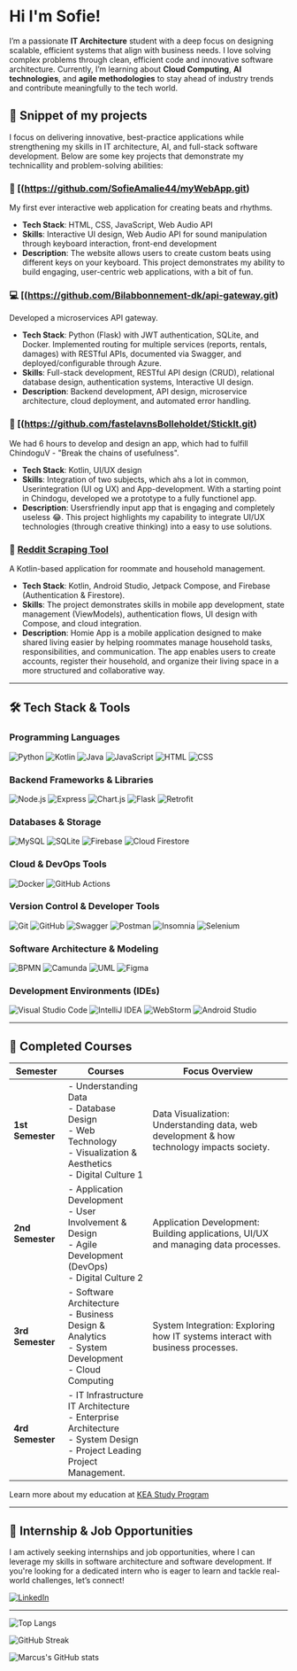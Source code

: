 # Hi I'm Sofie! 

I’m a passionate **IT Architecture** student with a deep focus on designing scalable, efficient systems that align with business needs. I love solving complex problems through clean, efficient code and innovative software architecture. Currently, I’m learning about **Cloud Computing**, **AI technologies**, and **agile methodologies** to stay ahead of industry trends and contribute meaningfully to the tech world.

## 📑 **Snippet of my projects**

I focus on delivering innovative, best-practice applications while strengthening my skills in IT architecture, AI, and full-stack software development. Below are some key projects that demonstrate my technicallity and problem-solving abilities:

### 🎵 [(https://github.com/SofieAmalie44/myWebApp.git)
My first ever interactive web application for creating beats and rhythms.  
- **Tech Stack**: HTML, CSS, JavaScript, Web Audio API
- **Skills**: Interactive UI design, Web Audio API for sound manipulation through keyboard interaction, front-end development  
- **Description**: The website allows users to create custom beats using different keys on your keyboard. This project demonstrates my ability to build engaging, user-centric web applications, with a bit of fun.

### 💻 [(https://github.com/Bilabbonnement-dk/api-gateway.git)
Developed a microservices API gateway.
- **Tech Stack**: Python (Flask) with JWT authentication, SQLite, and Docker. Implemented routing for multiple services (reports, rentals, damages) with RESTful APIs, documented via Swagger, and deployed/configurable through Azure.
- **Skills**: Full-stack development, RESTful API design (CRUD), relational database design, authentication systems, Interactive UI design.
- **Description**: Backend development, API design, microservice architecture, cloud deployment, and automated error handling.

### 🥢 [(https://github.com/fastelavnsBolleholdet/StickIt.git)
We had 6 hours to develop and design an app, which had to fulfill ChindoguV - "Break the chains of usefulness".
- **Tech Stack**: Kotlin, UI/UX design
- **Skills**: Integration of two subjects, which ahs a lot in common, Userintegration (UI og UX) and App-development. With a starting point in Chindogu, developed we a prototype to a fully functionel app.
- **Description**: Usersfriendly input app that is engaging and completely useless 😂. This project highlights my capability to integrate UI/UX technologies (through creative thinking) into a easy to use solutions.

### 🤖 [Reddit Scraping Tool](https://github.com/marcus-rk/reddit-scraping?tab=readme-ov-file#reddit-scraping-tool)
A Kotlin-based application for roommate and household management.  
- **Tech Stack**: Kotlin, Android Studio, Jetpack Compose, and Firebase (Authentication & Firestore).
- **Skills**: The project demonstrates skills in mobile app development, state management (ViewModels), authentication flows, UI design with Compose, and cloud integration.
- **Description**: Homie App is a mobile application designed to make shared living easier by helping roommates manage household tasks, responsibilities, and communication. The app enables users to create accounts, register their household, and organize their living space in a more structured and collaborative way.


---

## 🛠 **Tech Stack & Tools**

### **Programming Languages**
![Python](https://img.shields.io/badge/Python-3776AB?style=for-the-badge&logo=python&logoColor=white)
![Kotlin](https://img.shields.io/badge/Kotlin-0095D5?style=for-the-badge&logo=kotlin&logoColor=white)
![Java](https://img.shields.io/badge/Java-007396?style=for-the-badge&logo=java&logoColor=white)
![JavaScript](https://img.shields.io/badge/JavaScript-F7DF1E?style=for-the-badge&logo=javascript&logoColor=black)
![HTML](https://img.shields.io/badge/HTML5-E34F26?style=for-the-badge&logo=html5&logoColor=white)
![CSS](https://img.shields.io/badge/CSS3-1572B6?style=for-the-badge&logo=css3&logoColor=white)

### **Backend Frameworks & Libraries**
![Node.js](https://img.shields.io/badge/Node.js-339933?style=for-the-badge&logo=nodedotjs&logoColor=white)
![Express](https://img.shields.io/badge/Express-000000?style=for-the-badge&logo=express&logoColor=white)
![Chart.js](https://img.shields.io/badge/Chart.js-F38D00?style=for-the-badge&logo=chartdotjs&logoColor=white)
![Flask](https://img.shields.io/badge/Flask-000000?style=for-the-badge&logo=flask&logoColor=white)
![Retrofit](https://img.shields.io/badge/Retrofit-4285F4?style=for-the-badge&logo=android&logoColor=white)

### **Databases & Storage**
![MySQL](https://img.shields.io/badge/MySQL-4479A1?style=for-the-badge&logo=mysql&logoColor=white)
![SQLite](https://img.shields.io/badge/SQLite-003B57?style=for-the-badge&logo=sqlite&logoColor=white)
![Firebase](https://img.shields.io/badge/Firebase-FFCA28?style=for-the-badge&logo=firebase&logoColor=black)
![Cloud Firestore](https://img.shields.io/badge/Cloud_Firestore-FFA611?style=for-the-badge&logo=firebase&logoColor=white)

### **Cloud & DevOps Tools**
![Docker](https://img.shields.io/badge/Docker-2496ED?style=for-the-badge&logo=docker&logoColor=white)
![GitHub Actions](https://img.shields.io/badge/GitHub_Actions-2088FF?style=for-the-badge&logo=github-actions&logoColor=white)

### **Version Control & Developer Tools**
![Git](https://img.shields.io/badge/Git-F05032?style=for-the-badge&logo=git&logoColor=white)
![GitHub](https://img.shields.io/badge/GitHub-181717?style=for-the-badge&logo=github&logoColor=white)
![Swagger](https://img.shields.io/badge/Swagger-85EA2D?style=for-the-badge&logo=swagger&logoColor=black)
![Postman](https://img.shields.io/badge/Postman-FF6C37?style=for-the-badge&logo=postman&logoColor=white)
![Insomnia](https://img.shields.io/badge/Insomnia-4000BF?style=for-the-badge&logo=insomnia&logoColor=white)
![Selenium](https://img.shields.io/badge/Selenium-43B02A?style=for-the-badge&logo=selenium&logoColor=white)

### **Software Architecture & Modeling**
![BPMN](https://img.shields.io/badge/BPMN-000000?style=for-the-badge&logoColor=white)
![Camunda](https://img.shields.io/badge/Camunda-FFCC00?style=for-the-badge&logo=camunda&logoColor=black)
![UML](https://img.shields.io/badge/UML-02569B?style=for-the-badge&logoColor=white)
![Figma](https://img.shields.io/badge/Figma-F24E1E?style=for-the-badge&logo=figma&logoColor=white)

### **Development Environments (IDEs)**
![Visual Studio Code](https://img.shields.io/badge/Visual_Studio_Code-0078D4?style=for-the-badge&logo=visual%20studio%20code&logoColor=white)
![IntelliJ IDEA](https://img.shields.io/badge/IntelliJ_IDEA-000000?style=for-the-badge&logo=intellij%20idea&logoColor=white)
![WebStorm](https://img.shields.io/badge/WebStorm-000000?style=for-the-badge&logo=webstorm&logoColor=white)
![Android Studio](https://img.shields.io/badge/Android_Studio-3DDC84?style=for-the-badge&logo=android-studio&logoColor=white)

---

## 📘 **Completed Courses**

| Semester        | Courses                                                                          | Focus Overview                                                                                                         |
|-----------------|----------------------------------------------------------------------------------|-----------------------------------------------------------------------------------------------------------------------|
| **1st Semester**| - Understanding Data  <br> - Database Design  <br> - Web Technology  <br> - Visualization & Aesthetics  <br> - Digital Culture 1 | Data Visualization: Understanding data, web development & how technology impacts society.                                           |
| **2nd Semester**| - Application Development  <br> - User Involvement & Design  <br> - Agile Development (DevOps)  <br> - Digital Culture 2 | Application Development: Building applications, UI/UX and managing data processes.                                         |
| **3rd Semester**| - Software Architecture  <br> - Business Design & Analytics  <br> - System Development  <br> - Cloud Computing | System Integration: Exploring how IT systems interact with business processes.                                       |
| **4rd Semester**| - IT Infrastructure <br> IT Architecture <br> - Enterprise Architecture <br> - System Design <br> - Project Leading <br> Project Management.
Learn more about my education at [KEA Study Program](https://studieordninger.kea.dk/2023/27/176)

---

## 💼 **Internship & Job Opportunities**

I am actively seeking internships and job opportunities, where I can leverage my skills in software architecture and software development. If you're looking for a dedicated intern who is eager to learn and tackle real-world challenges, let’s connect!

[![LinkedIn](https://img.shields.io/badge/LinkedIn-0A66C2?style=for-the-badge&logo=linkedin&logoColor=white)](www.linkedin.com/in/sofie-thorlund-63a6822a9)

---

![Top Langs](https://github-readme-stats.vercel.app/api/top-langs/?username=SofieAmalie44&layout=compact&theme=radical)

![GitHub Streak](https://github-readme-streak-stats.herokuapp.com/?user=SofieAmalie44&theme=radical)

![Marcus's GitHub stats](https://github-readme-stats.vercel.app/api?username=SofieAmalie44&show_icons=true&theme=radical)
<!--
**SofieAmalie44/SofieAmalie44** is a ✨ _special_ ✨ repository because its `README.md` (this file) appears on your GitHub profile.

Here are some ideas to get you started:

- 🔭 I’m currently working on ...
- 🌱 I’m currently learning ...
- 👯 I’m looking to collaborate on ...
- 🤔 I’m looking for help with ...
- 💬 Ask me about ...
- 📫 How to reach me: ...
- 😄 Pronouns: ...
- ⚡ Fun fact: ...
-->
